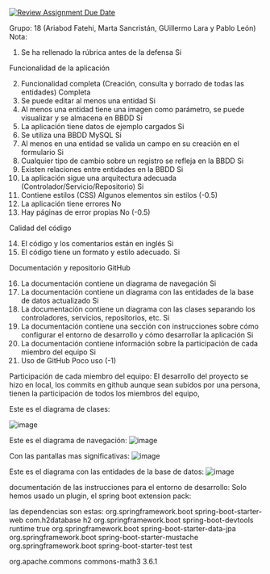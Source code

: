 [![Review Assignment Due Date](https://classroom.github.com/assets/deadline-readme-button-22041afd0340ce965d47ae6ef1cefeee28c7c493a6346c4f15d667ab976d596c.svg)](https://classroom.github.com/a/D1C1HU9V)

Grupo: 18 (Ariabod Fatehi, Marta Sancristán, GUillermo Lara y Pablo León) 
Nota:
1.	Se ha rellenado la rúbrica antes de la defensa
Si 

Funcionalidad de la aplicación

2.	Funcionalidad completa (Creación, consulta y borrado de todas las entidades)
Completa
3.	Se puede editar al menos una entidad 
Si 
4.	Al menos una entidad tiene una imagen como parámetro, se puede visualizar y se almacena en BBDD
Si 
5.	La aplicación tiene datos de ejemplo cargados
Si 
6.	Se utiliza una BBDD MySQL
Si 
7.	Al menos  en una entidad se valida un campo en su creación en el formulario 
Si 
8.	Cualquier tipo de cambio sobre un registro se refleja en la BBDD
Si 
9.	Existen relaciones entre entidades en la BBDD
Si 
10.	La aplicación sigue una arquitectura adecuada (Controlador/Servicio/Repositorio)
Si
11.	Contiene estilos (CSS)
 Algunos elementos sin estilos (-0.5) 
12.	La aplicación tiene errores 
No
13.	Hay páginas de error propias
No (-0.5)



Calidad del código

14.	El código y los comentarios están en inglés
Si 
15.	El código tiene un formato y estilo adecuado.
Si 

Documentación y repositorio GitHub

16.	La documentación contiene un diagrama de navegación 
Si 
17.	La documentación contiene un diagrama con las entidades de la base de datos actualizado
Si 
18.	La documentación contiene un diagrama con las clases separando los controladores, servicios, repositorios, etc.
Si 
19.	La documentación contiene una sección con instrucciones sobre cómo configurar el entorno de desarrollo y cómo desarrollar la aplicación
Si
20.	La documentación contiene información sobre la participación de cada miembro del equipo
Si 
21.	Uso de GitHub
Poco uso (-1)

Participación de cada miembro del equipo:
El desarrollo del proyecto se hizo en local, los commits en github aunque sean subidos por una persona, tienen la participación de todos los miembros del equipo, 

Este es el diagrama de clases:

![image](https://github.com/user-attachments/assets/e2ad7d6a-6b73-40a4-b405-4a62b87dc711)

Este es el diagrama de navegación:
![image](https://github.com/user-attachments/assets/086371fe-d249-400b-89e2-690718cddd4d)

Con las pantallas mas significativas:
![image](https://github.com/user-attachments/assets/6dcf802b-4dc7-4ed9-8da4-59f5c6ee6530)


Este es el diagrama con las entidades de la base de datos:
![image](https://github.com/user-attachments/assets/995711c8-406d-4369-844c-b38c68e6a842)

documentación de las instrucciones para el entorno de desarrollo:
Solo hemos usado un plugin, el spring boot extension pack:

las dependencias son estas:
<dependency>
            <groupId>org.springframework.boot</groupId>
            <artifactId>spring-boot-starter-web</artifactId>
        </dependency>
        <dependency>
            <groupId>com.h2database</groupId>
            <artifactId>h2</artifactId>
        </dependency>
        <dependency>
            <groupId>org.springframework.boot</groupId>
            <artifactId>spring-boot-devtools</artifactId>
            <scope>runtime</scope>
            <optional>true</optional>
        </dependency>
        <dependency>
    <groupId>org.springframework.boot</groupId>
    <artifactId>spring-boot-starter-data-jpa</artifactId>
    </dependency>
        <dependency>
            <groupId>org.springframework.boot</groupId>
            <artifactId>spring-boot-starter-mustache</artifactId>
        </dependency>
        <dependency>
            <groupId>org.springframework.boot</groupId>
            <artifactId>spring-boot-starter-test</artifactId>
            <scope>test</scope>
        </dependency>
   
   <dependency>
     <groupId>org.apache.commons</groupId>
     <artifactId>commons-math3</artifactId>
     <version>3.6.1</version>
   </dependency>
 </dependencies>








